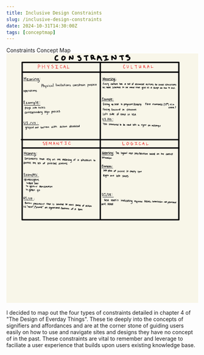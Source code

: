 ```yaml
---
title: Inclusive Design Constraints
slug: /inclusive-design-constraints
date: 2024-10-31T14:30:00Z
tags: [conceptmap]
---
```


Constraints Concept Map
![constraints concept map](../docs/assets/constraints.jpg)

I decided to map out the four types of constraints detailed in chapter 4 of
"The Design of Everday Things". These tie deeply into the concepts of signifiers
and affordances and are at the corner stone of guiding users easily on how to 
use and navigate sites and designs they have no concept of in the past. These 
constraints are vital to remember and leverage to faciliate a user experience that builds upon users existing knowledge base. 